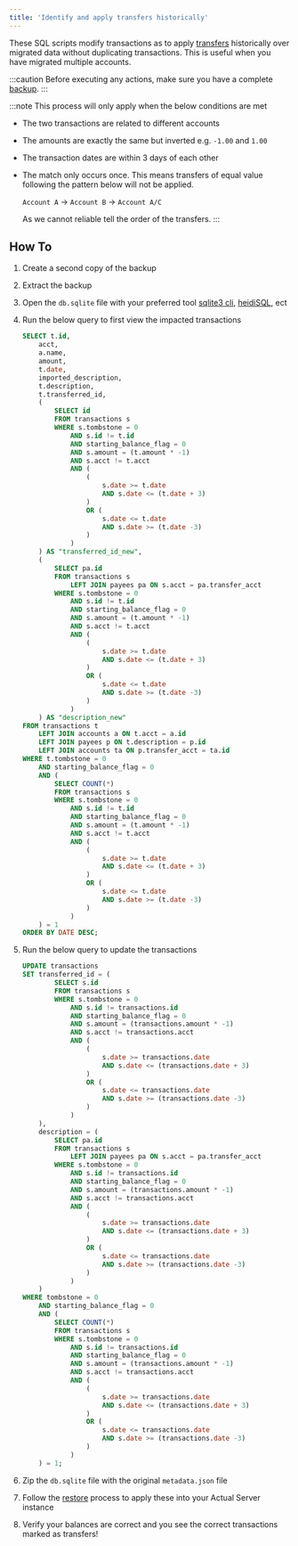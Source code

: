 ```yaml
---
title: 'Identify and apply transfers historically'
---
```


These SQL scripts modify transactions as to apply [transfers](docs/Accounts/transfers.md) historically over migrated data without duplicating transactions. This is useful when you have migrated multiple accounts.

:::caution
Before executing any actions, make sure you have a complete [backup](docs\Backup-Restore\Backups.md).
:::

:::note
This process will only apply when the below conditions are met

- The two transactions are related to different accounts
- The amounts are exactly the same but inverted e.g. `-1.00` and `1.00`
- The transaction dates are within 3 days of each other

- The match only occurs once. This means transfers of equal value following the pattern below will not be applied.

    `Account A` -> `Account B` -> `Account A/C`

    As we cannot reliable tell the order of the transfers.
:::

## How To

1. Create a second copy of the backup
2. Extract the backup
3. Open the `db.sqlite` file with your preferred tool [sqlite3 cli](https://www.sqlite.org/cli.html), [heidiSQL](https://www.heidisql.com/), ect
4. Run the below query to first view the impacted transactions

    ``` sql
    SELECT t.id,
        acct,
        a.name,
        amount,
        t.date,
        imported_description,
        t.description,
        t.transferred_id,
        (
            SELECT id
            FROM transactions s
            WHERE s.tombstone = 0
                AND s.id != t.id
                AND starting_balance_flag = 0
                AND s.amount = (t.amount * -1)
                AND s.acct != t.acct
                AND (
                    (
                        s.date >= t.date
                        AND s.date <= (t.date + 3)
                    )
                    OR (
                        s.date <= t.date
                        AND s.date >= (t.date -3)
                    )
                )
        ) AS "transferred_id_new",
        (
            SELECT pa.id
            FROM transactions s
                LEFT JOIN payees pa ON s.acct = pa.transfer_acct
            WHERE s.tombstone = 0
                AND s.id != t.id
                AND starting_balance_flag = 0
                AND s.amount = (t.amount * -1)
                AND s.acct != t.acct
                AND (
                    (
                        s.date >= t.date
                        AND s.date <= (t.date + 3)
                    )
                    OR (
                        s.date <= t.date
                        AND s.date >= (t.date -3)
                    )
                )
        ) AS "description_new"
    FROM transactions t
        LEFT JOIN accounts a ON t.acct = a.id
        LEFT JOIN payees p ON t.description = p.id
        LEFT JOIN accounts ta ON p.transfer_acct = ta.id
    WHERE t.tombstone = 0
        AND starting_balance_flag = 0
        AND (
            SELECT COUNT(*)
            FROM transactions s
            WHERE s.tombstone = 0
                AND s.id != t.id
                AND starting_balance_flag = 0
                AND s.amount = (t.amount * -1)
                AND s.acct != t.acct
                AND (
                    (
                        s.date >= t.date
                        AND s.date <= (t.date + 3)
                    )
                    OR (
                        s.date <= t.date
                        AND s.date >= (t.date -3)
                    )
                )
        ) = 1
    ORDER BY DATE DESC;
    ```

5. Run the below query to update the transactions

    ``` sql
    UPDATE transactions
    SET transferred_id = (
            SELECT s.id
            FROM transactions s
            WHERE s.tombstone = 0
                AND s.id != transactions.id
                AND starting_balance_flag = 0
                AND s.amount = (transactions.amount * -1)
                AND s.acct != transactions.acct
                AND (
                    (
                        s.date >= transactions.date
                        AND s.date <= (transactions.date + 3)
                    )
                    OR (
                        s.date <= transactions.date
                        AND s.date >= (transactions.date -3)
                    )
                )
        ),
        description = (
            SELECT pa.id
            FROM transactions s
                LEFT JOIN payees pa ON s.acct = pa.transfer_acct
            WHERE s.tombstone = 0
                AND s.id != transactions.id
                AND starting_balance_flag = 0
                AND s.amount = (transactions.amount * -1)
                AND s.acct != transactions.acct
                AND (
                    (
                        s.date >= transactions.date
                        AND s.date <= (transactions.date + 3)
                    )
                    OR (
                        s.date <= transactions.date
                        AND s.date >= (transactions.date -3)
                    )
                )
        )
    WHERE tombstone = 0
        AND starting_balance_flag = 0
        AND (
            SELECT COUNT(*)
            FROM transactions s
            WHERE s.tombstone = 0
                AND s.id != transactions.id
                AND starting_balance_flag = 0
                AND s.amount = (transactions.amount * -1)
                AND s.acct != transactions.acct
                AND (
                    (
                        s.date >= transactions.date
                        AND s.date <= (transactions.date + 3)
                    )
                    OR (
                        s.date <= transactions.date
                        AND s.date >= (transactions.date -3)
                    )
                )
        ) = 1;
    ```

6. Zip the `db.sqlite` file with the original `metadata.json` file
7. Follow the [restore](docs\Backup-Restore\Restore.md) process to apply these into your Actual Server instance
8. Verify your balances are correct and you see the correct transactions marked as transfers!
